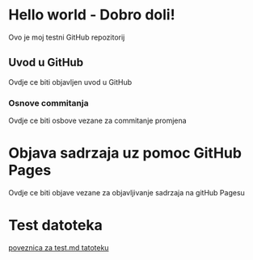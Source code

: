 # Hello world - Dobro doli!
Ovo je moj testni GitHub repozitorij

## Uvod u GitHub
Ovdje ce biti objavljen uvod u GitHub

### Osnove commitanja
Ovdje ce biti osbove vezane za commitanje promjena

# Objava sadrzaja uz pomoc GitHub Pages
Ovdje ce biti objave vezane za objavljivanje sadrzaja na gitHub Pagesu

# Test datoteka
[poveznica za test.md tatoteku](test.md)
